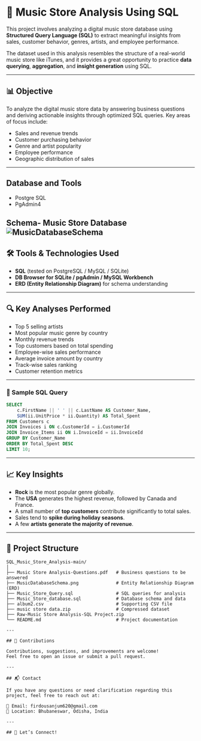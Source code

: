 

# 🎵 Music Store Analysis Using SQL

This project involves analyzing a digital music store database using **Structured Query Language (SQL)** to extract meaningful insights from sales, customer behavior, genres, artists, and employee performance.

The dataset used in this analysis resembles the structure of a real-world music store like iTunes, and it provides a great opportunity to practice **data querying**, **aggregation**, and **insight generation** using SQL.

---

## 📊 Objective

To analyze the digital music store data by answering business questions and deriving actionable insights through optimized SQL queries. Key areas of focus include:

- Sales and revenue trends
- Customer purchasing behavior
- Genre and artist popularity
- Employee performance
- Geographic distribution of sales

---
## Database and Tools
* Postgre SQL
* PgAdmin4

Schema- Music Store Database  
![MusicDatabaseSchema](https://user-images.githubusercontent.com/112153548/213707717-bfc9f479-52d9-407b-99e1-e94db7ae10a3.png)
---

## 🛠️ Tools & Technologies Used

- **SQL** (tested on PostgreSQL / MySQL / SQLite)
- **DB Browser for SQLite / pgAdmin / MySQL Workbench**
- **ERD (Entity Relationship Diagram)** for schema understanding

---

## 🔍 Key Analyses Performed

- Top 5 selling artists
- Most popular music genre by country
- Monthly revenue trends
- Top customers based on total spending
- Employee-wise sales performance
- Average invoice amount by country
- Track-wise sales ranking
- Customer retention metrics

---

### 🧪 Sample SQL Query

```sql
SELECT 
    c.FirstName || ' ' || c.LastName AS Customer_Name, 
    SUM(ii.UnitPrice * ii.Quantity) AS Total_Spent 
FROM Customers c 
JOIN Invoices i ON c.CustomerId = i.CustomerId 
JOIN Invoice_Items ii ON i.InvoiceId = ii.InvoiceId 
GROUP BY Customer_Name 
ORDER BY Total_Spent DESC 
LIMIT 10;
```

---

## 📈 Key Insights

- **Rock** is the most popular genre globally.
- The **USA** generates the highest revenue, followed by Canada and France.
- A small number of **top customers** contribute significantly to total sales.
- Sales tend to **spike during holiday seasons**.
- A few **artists generate the majority of revenue**.

---

## 📁 Project Structure

```
SQL_Music_Store_Analysis-main/
│
├── Music Store Analysis-Questions.pdf   # Business questions to be answered
├── MusicDatabaseSchema.png              # Entity Relationship Diagram (ERD)
├── Music_Store_Query.sql                # SQL queries for analysis
├── Music_Store_database.sql             # Database schema and data
├── album2.csv                           # Supporting CSV file
├── music store data.zip                 # Compressed dataset
├── Raw-Music Store Analysis-SQL Project.zip
└── README.md                            # Project documentation

---

## 🤝 Contributions

Contributions, suggestions, and improvements are welcome!  
Feel free to open an issue or submit a pull request.

---

## 📬 Contact

If you have any questions or need clarification regarding this project, feel free to reach out at:

📧 Email: firdousanjum620@gmail.com  
📍 Location: Bhubaneswar, Odisha, India

---

## 🚀 Let’s Connect!
